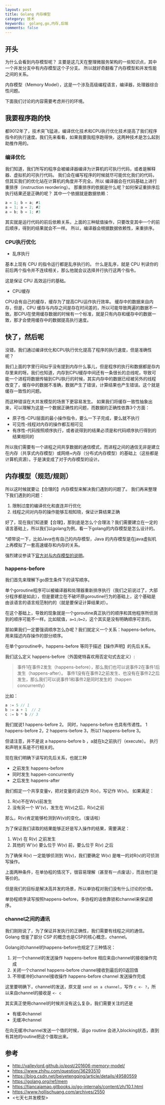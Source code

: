 ```yaml
---
layout: post
title: Golang 内存模型
category: 技术
keywords:  golang,go,内存,后端
comments: false
---
```


## 开头

为什么会看到内存模型呢？
主要是这几天在整理微服务架构的一些知识点，其中一个并发分支中有内存模型这个子分支。
所以就好奇翻看了内存模型和并发性能之间的关系。

内存模型（Memory Model），这是一个涉及高级编程语言，编译器，处理器综合性问题。

下面我们讨论的内容需要考虑并行的环境。
<!--more-->

## 我要程序跑的快

都9012年了，技术突飞猛进，编译优化技术和CPU执行优化技术提高了我们程序指令的执行速度。我们先来看看，如果我要我程序跑得快，这两种技术是怎么起到助推作用的。

### 编译优化

我们知道，我们所写的程序会被编译器编译为计算机的可执行代码，或者是解释器、虚拟机的可执行代码。
我们会在编写程序的时候就尽可能优化我们的代码，但其实我们的优化站在计算机的角度并不完全。所以
编译器会在代码基础上进行重排序（instruction reordering）。
那重排序的依据是什么呢？如何保证重排序后执行结果还是正确的呢？
其中一个依据就是数据依赖：

```c
a = 1; b = a; #1
a = 1; a = 2; #2
a = b; b = 1; #3
```

其实就是运行代码的前后依赖关系，上面的三种赋值操作，只要改变其中一个的前后顺序，得到的结果就会不一样。
所以，编译器会根据数据依赖性，来重排序。

### CPU执行优化

- 乱序执行

基本上现有 CPU 的指令运行都是乱序执行的。
什么是乱序，就是 CPU 判读你的前后两个指令并不连续相关，那么他就会议选择并行执行这两个指令。

这是保证 CPU 高效运行的基础。

- CPU缓存

CPU会有自己的缓存，缓存为了提高CPU运作执行效率。
缓存中的数据来自内存，但是，CPU 缓存与内存之间是存在时间差的，所以可能导致两遍的数据不一致。那CPU在使用缓存数据的时候有一个标准，就是只有内存和缓存中的数据一致，那才会使用缓存中的数据提高执行速度。


## 快了，然后呢

没错，我们通过编译优化和CPU执行优化提高了程序的执行速度，但是准确性呢？

我们上面的字里行间似乎没有提到内存什么事儿，但是程序的执行和数据都是存内存里来的呀。我们也知道，内存到CPU缓存中间还有一条很长的总线呢，导致可能一个进程将数据传输到CPU执行的时候，其实内存中的数据已经被另外的线程改变了，缓存中的数据不准确，数据产生了错误，计算结果也产生错误。这个就是缓存一致性的问题。

而这种错误在大并发模型的场景下更容易发生。
如果我们将缓存一致性抽象出来，可以理解为这是一个数据正确性的问题，而数据的正确性依靠3个方面：

- 原子性-CPU层面的最小操作指令，要么一下子完成，要么就不执行
- 可见性-线程对内存的操作都互相可见
- 有序性-代码按照顺序执行，或者说得到的结果必须是和代码顺序执行得到的结果相同的

所以我们需要有一个进程之间共享数据的通信模式，而进程之间的通信无非是建立在内存（共享式内存模型）或网络+内存（分布式内存模型）的基础上（这些都是计算机资源）。于是演变成了对于内存模型的设计。

## 内存模型（规范/规则）

所以这时候就要让【合理的】内存模型来解决我们遇到的问题了。
我们再来整理下我们遇到的问题：
1. 限制过度的编译优化和直连并行优化
2. 线程之间对内存的操作能够互相知晓，保证计算结果正确

好了，现在我们知道要【合理】，那到底是怎么个合理法？我们需要建立在一定的语言基础上，所以我们以golang为例，看一下golang的内存模型是怎么设计的。

*顺带说一下，比如Java也有自己的内存模型，Java 的内存模型是在java虚拟机上再模拟了一套高速缓存和内存的关系。

强烈建议参读下[官方对与内存模型的说明](https://golang.org/ref/mem#tmp_7)。

### happens-before

我们首先来理解下go原生条件下的读写顺序。

单个goroutine程序可以被编译器和处理器重新排序执行（我们之前说过了，大部分程序都是如此），但是要建立在不破坏原goroutine行为的基础上，这个基础是由该语言的语言规范制约的（就是要保证计算结果对）。

在这个基础上，导致的现象就是一个goroutine真正执行的顺序和其他程序所侦测到的顺序可能不一样。比如赋值，`a=1;b=2`，这个其实是没有明确顺序可言的。

那如果我们一定要强调顺序怎么办呢？我们就定义一个关系：happens-before。
用来描述内存操作的部分顺序。

在单个goroutine中，happens-before 等同于描述【操作声明】的先后关系。

我们这么定义 happens-before（外国佬特喜欢用否定句式去定义）:
> 事件1在事件2发生（happens-before），那么我们也可以说事件2在事件1后发生（happens-after）。
> 事件1没有在事件2之前发生、也没有在事件2之后发生，那么我们可以说事件1和事件2是同时发生的（happen concurrently）

比如：

```go
a := 5 // 1
b := a + 1  // 2
c := b * b // 3
```
我们就说1 happens-before 2。
同时，happens-before 也具有传递性。
1 happens-before 2，2 happens-before 3，所以1 happens-before 3。

但请注意，并不是说 a happens-before b ，a就在b之前执行（execute）。
执行和声明关系是不行相关的。

现在我们明确下读写的先后关系，也就三种
- 之前发生 happens-before
- 同时发生 happen-concurrently
- 之后发生 happens-after


我们假定一个共享变量v，把对变量的读记作 R(v)，写记作 W(v)。
如果满足：

1. R(v)不在W(v)前发生
2. 没有另一个 W'(v)，发生在 W(v)之后，R(v)之前

那么，R(v)肯定能够检测到W(v)的变化。（废话啦）

为了保证我们读取的结果能够正好是写入操作的结果，需要满足：

1. W(v) 在 R(v) 之前发生
2. 其他的 W'(v) 要么位于 W(v) 前，要么位于 R(v) 之后


为了确保 R(v) 一定能够侦测到 W(v)，我们要确定 W(v) 是唯一的对R(v)的可侦测写操作。

上面两种条件，在单协程的情况下，很容易理解（甚至有一点废话），而且他们是等价的。

但是我们的目标是解决高并发的场景，所以单协程对我们没有什么讨论的价值。

单协程顺序读写按照happens-before，多协程的话依靠锁和channel来保证顺序。

### channel之间的通讯

我们刚刚说了，为了保证并发执行的正确性，我们需要有线程之间的通信。
Golang 借鉴了部分 CSP 的概念也是CSP的核心概念，channel。

Golang对channel的happens-before也规定了三种情况：
1. 对一个channel的发送操作 happens-before 相应来自channel的接收操作完成
2. 关闭一个channel happens-before channel接收到最后的0返回值
3. 不带缓冲的channel接收操作 happens-before channel 发送操作完成

这里要明确下，channel的发送，原文是 `send on a channel`，写作 `c <- ?`，所以来自channel的接收是
` <- c `


其实真正使用channel的时候并没有这么复杂，我们需要关注的还是
- 有缓冲channel
- 无缓冲channel

在向无缓冲channel发送一个值的时候，该go routine 会进入blocking状态，直到有其他的routine把这个值取出来。


## 参考

- <http://valleylord.github.io/post/201606-memory-model/>
- <https://www.zhihu.com/question/36293510>
- <https://blog.csdn.net/beiyetengqing/article/details/49580559>
- <https://golang.org/ref/mem>
- <https://tiancaiamao.gitbooks.io/go-internals/content/zh/10.1.html>
- <https://www.hollischuang.com/archives/2550>
- <七天七并发模型>
